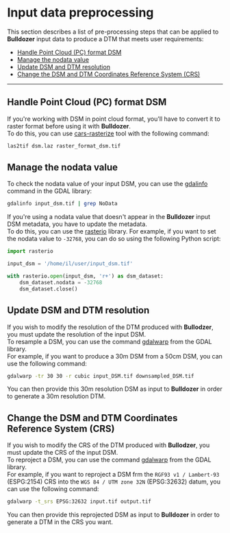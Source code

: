 # Input data preprocessing

This section describes a list of pre-processing steps that can be applied to **Bulldozer** input data to produce a DTM that meets user requirements:

* [Handle Point Cloud (PC) format DSM](#handle-point-cloud-pc-format-dsm)
* [Manage the nodata value](#manage-the-nodata-value)
* [Update DSM and DTM resolution](#update-dsm-and-dtm-resolution)
* [Change the DSM and DTM Coordinates Reference System (CRS)](#change-the-dsm-and-dtm-coordinates-reference-system-crs)

___


## Handle Point Cloud (PC) format DSM
If you're working with DSM in point cloud format, you'll have to convert it to raster format before using it with **Bulldozer**.  
To do this, you can use [cars-rasterize](https://github.com/CNES/cars-rasterize) tool with the following command:
```sh
las2tif dsm.laz raster_format_dsm.tif
```

## Manage the nodata value
To check the nodata value of your input DSM, you can use the [gdalinfo](https://gdal.org/programs/gdalinfo.html) command in the GDAL library:
```sh
gdalinfo input_dsm.tif | grep NoData
```
If you're using a nodata value that doesn't appear in the **Bulldozer** input DSM metadata, you have to update the metadata.    
To do this, you can use the [rasterio](https://rasterio.readthedocs.io/en/stable/) library. For example, if you want to set the nodata value to `-32768`, you can do so using the following Python script:
```python
import rasterio

input_dsm = '/home/il/user/input_dsm.tif'

with rasterio.open(input_dsm, 'r+') as dsm_dataset:
    dsm_dataset.nodata = -32768    
    dsm_dataset.close()
```

## Update DSM and DTM resolution

If you wish to modify the resolution of the DTM produced with **Bullodzer**, you must update the resolution of the input DSM.  
To resample a DSM, you can use the command [gdalwarp](https://gdal.org/programs/gdalwarp.html) from the GDAL library.  
For example, if you want to produce a 30m DSM from a 50cm DSM, you can use the following command:
```sh
gdalwarp -tr 30 30 -r cubic input_DSM.tif downsampled_DSM.tif
```
You can then provide this 30m resolution DSM as input to **Bulldozer** in order to generate a 30m resolution DTM.

## Change the DSM and DTM Coordinates Reference System (CRS)
If you wish to modify the CRS of the DTM produced with **Bullodzer**, you must update the CRS of the input DSM.  
To reproject a DSM, you can use the command [gdalwarp](https://gdal.org/programs/gdalwarp.html) from the GDAL library.  
For example, if you want to reproject a DSM frm the `RGF93 v1 / Lambert-93` (ESPG:2154) CRS into the `WGS 84 / UTM zone 32N` (EPSG:32632) datum, you can use the following command:
```sh
gdalwarp -t_srs EPSG:32632 input.tif output.tif
```
You can then provide this reprojected DSM as input to **Bulldozer** in order to generate a DTM in the CRS you want.


